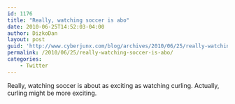 ```yaml
---
id: 1176
title: "Really, watching soccer is abo"
date: 2010-06-25T14:52:03-04:00
author: DizkoDan
layout: post
guid: 'http://www.cyberjunx.com/blog/archives/2010/06/25/really-watching-soccer-is-abo/'
permalink: /2010/06/25/really-watching-soccer-is-abo/
categories:
    - Twitter
---
```


Really, watching soccer is about as exciting as watching curling. Actually, curling might be more exciting.
